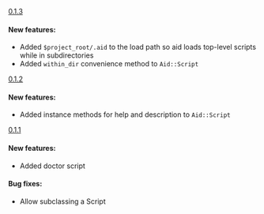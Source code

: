 [0.1.3](https://github.com/dbalatero/aid/tag/0.1.3)

#### New features:
* Added `$project_root/.aid` to the load path so aid loads top-level scripts while in subdirectories
* Added `within_dir` convenience method to `Aid::Script`

[0.1.2](https://github.com/dbalatero/aid/tag/0.1.2)

#### New features:
* Added instance methods for help and description to `Aid::Script`

[0.1.1](https://github.com/dbalatero/aid/tag/0.1.1)

#### New features:
* Added doctor script

#### Bug fixes:
* Allow subclassing a Script
